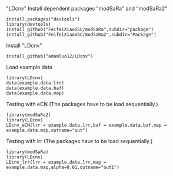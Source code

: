 "LDcnv" 
Install dependent packages "modSaRa" and "modSaRa2"
```
install.packages("devtools")
library(devtools)
install_github("FeifeiXiaoUSC/modSaRa",subdir="package")
install_github("FeifeiXiaoUSC/modSaRa2",subdir="Package")
```
Install "LDcnv"
```
install_github("adamluo12/LDcnv")
```
Load example data
```
library(LDcnv)
data(example.data.lrr)
data(example.data.baf)
data(example.data.map)
```
Testing with eCN (The packages have to be load sequentially.)
```
library(modSaRa2)
library(LDcnv)
LDcnv_eCN(lrr = example.data.lrr,baf = example.data.baf,map = example.data.map,outname="out")
```
Testing with lrr (The packages have to be load sequentially.)
```
library(modSaRa) 
library(LDcnv)
LDcnv_lrr(lrr = example.data.lrr,map = example.data.map,alpha=0.01,outname="out1")
```
